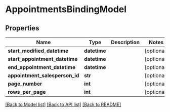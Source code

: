 # AppointmentsBindingModel

## Properties
Name | Type | Description | Notes
------------ | ------------- | ------------- | -------------
**start_modified_datetime** | **datetime** |  | [optional] 
**start_appointment_datetime** | **datetime** |  | [optional] 
**end_appointment_datetime** | **datetime** |  | [optional] 
**appointment_salesperson_id** | **str** |  | [optional] 
**page_number** | **int** |  | [optional] 
**rows_per_page** | **int** |  | [optional] 

[[Back to Model list]](../README.md#documentation-for-models) [[Back to API list]](../README.md#documentation-for-api-endpoints) [[Back to README]](../README.md)


